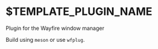 # $TEMPLATE_PLUGIN_NAME

Plugin for the Wayfire window manager

Build using `meson` or use `wfplug`.
